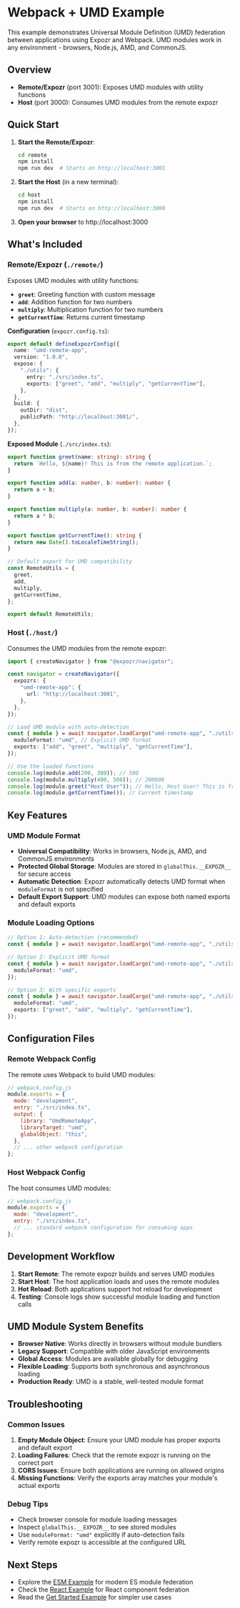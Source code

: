 # Webpack + UMD Example

This example demonstrates Universal Module Definition (UMD) federation between applications using Expozr and Webpack. UMD modules work in any environment - browsers, Node.js, AMD, and CommonJS.

## Overview

- **Remote/Expozr** (port 3001): Exposes UMD modules with utility functions
- **Host** (port 3000): Consumes UMD modules from the remote expozr

## Quick Start

1. **Start the Remote/Expozr**:

   ```bash
   cd remote
   npm install
   npm run dev  # Starts on http://localhost:3001
   ```

2. **Start the Host** (in a new terminal):

   ```bash
   cd host
   npm install
   npm run dev  # Starts on http://localhost:3000
   ```

3. **Open your browser** to http://localhost:3000

## What's Included

### Remote/Expozr (`./remote/`)

Exposes UMD modules with utility functions:

- **`greet`**: Greeting function with custom message
- **`add`**: Addition function for two numbers
- **`multiply`**: Multiplication function for two numbers
- **`getCurrentTime`**: Returns current timestamp

**Configuration** (`expozr.config.ts`):

```typescript
export default defineExpozrConfig({
  name: "umd-remote-app",
  version: "1.0.0",
  expose: {
    "./utils": {
      entry: "./src/index.ts",
      exports: ["greet", "add", "multiply", "getCurrentTime"],
    },
  },
  build: {
    outDir: "dist",
    publicPath: "http://localhost:3001/",
  },
});
```

**Exposed Module** (`./src/index.ts`):

```typescript
export function greet(name: string): string {
  return `Hello, ${name}! This is from the remote application.`;
}

export function add(a: number, b: number): number {
  return a + b;
}

export function multiply(a: number, b: number): number {
  return a * b;
}

export function getCurrentTime(): string {
  return new Date().toLocaleTimeString();
}

// Default export for UMD compatibility
const RemoteUtils = {
  greet,
  add,
  multiply,
  getCurrentTime,
};

export default RemoteUtils;
```

### Host (`./host/`)

Consumes the UMD modules from the remote expozr:

```typescript
import { createNavigator } from "@expozr/navigator";

const navigator = createNavigator({
  expozrs: {
    "umd-remote-app": {
      url: "http://localhost:3001",
    },
  },
});

// Load UMD module with auto-detection
const { module } = await navigator.loadCargo("umd-remote-app", "./utils", {
  moduleFormat: "umd", // Explicit UMD format
  exports: ["add", "greet", "multiply", "getCurrentTime"],
});

// Use the loaded functions
console.log(module.add(200, 300)); // 500
console.log(module.multiply(400, 500)); // 200000
console.log(module.greet("Host User")); // Hello, Host User! This is from the remote application.
console.log(module.getCurrentTime()); // Current timestamp
```

## Key Features

### UMD Module Format

- **Universal Compatibility**: Works in browsers, Node.js, AMD, and CommonJS environments
- **Protected Global Storage**: Modules are stored in `globalThis.__EXPOZR__` for secure access
- **Automatic Detection**: Expozr automatically detects UMD format when `moduleFormat` is not specified
- **Default Export Support**: UMD modules can expose both named exports and default exports

### Module Loading Options

```typescript
// Option 1: Auto-detection (recommended)
const { module } = await navigator.loadCargo("umd-remote-app", "./utils");

// Option 2: Explicit UMD format
const { module } = await navigator.loadCargo("umd-remote-app", "./utils", {
  moduleFormat: "umd",
});

// Option 3: With specific exports
const { module } = await navigator.loadCargo("umd-remote-app", "./utils", {
  moduleFormat: "umd",
  exports: ["greet", "add", "multiply", "getCurrentTime"],
});
```

## Configuration Files

### Remote Webpack Config

The remote uses Webpack to build UMD modules:

```javascript
// webpack.config.js
module.exports = {
  mode: "development",
  entry: "./src/index.ts",
  output: {
    library: "UmdRemoteApp",
    libraryTarget: "umd",
    globalObject: "this",
  },
  // ... other webpack configuration
};
```

### Host Webpack Config

The host consumes UMD modules:

```javascript
// webpack.config.js
module.exports = {
  mode: "development",
  entry: "./src/index.ts",
  // ... standard webpack configuration for consuming apps
};
```

## Development Workflow

1. **Start Remote**: The remote expozr builds and serves UMD modules
2. **Start Host**: The host application loads and uses the remote modules
3. **Hot Reload**: Both applications support hot reload for development
4. **Testing**: Console logs show successful module loading and function calls

## UMD Module System Benefits

- **Browser Native**: Works directly in browsers without module bundlers
- **Legacy Support**: Compatible with older JavaScript environments
- **Global Access**: Modules are available globally for debugging
- **Flexible Loading**: Supports both synchronous and asynchronous loading
- **Production Ready**: UMD is a stable, well-tested module format

## Troubleshooting

### Common Issues

1. **Empty Module Object**: Ensure your UMD module has proper exports and default export
2. **Loading Failures**: Check that the remote expozr is running on the correct port
3. **CORS Issues**: Ensure both applications are running on allowed origins
4. **Missing Functions**: Verify the exports array matches your module's actual exports

### Debug Tips

- Check browser console for module loading messages
- Inspect `globalThis.__EXPOZR__` to see stored modules
- Use `moduleFormat: "umd"` explicitly if auto-detection fails
- Verify remote expozr is accessible at the configured URL

## Next Steps

- Explore the [ESM Example](../esm/) for modern ES module federation
- Check the [React Example](../react/) for React component federation
- Read the [Get Started Example](../get-started/) for simpler use cases
